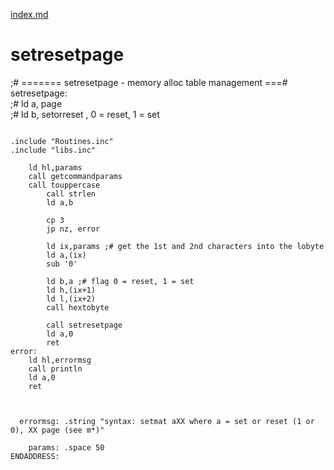 [index.md](index.md)
# setresetpage

;# ======= setresetpage - memory alloc table management ===#  
setresetpage:  
;# ld a, page  
;# ld b, setorreset , 0 = reset, 1 = set  



```

.include "Routines.inc"
.include "libs.inc"

	ld hl,params
	call getcommandparams
	call touppercase
		call strlen
		ld a,b
	
		cp 3
		jp nz, error

		ld ix,params ;# get the 1st and 2nd characters into the lobyte
		ld a,(ix)
		sub '0'
	
		ld b,a ;# flag 0 = reset, 1 = set
		ld h,(ix+1)
		ld l,(ix+2)
		call hextobyte

		call setresetpage
		ld a,0
		ret
error:
	ld hl,errormsg
	call println
	ld a,0
	ret



  errormsg: .string "syntax: setmat aXX where a = set or reset (1 or 0), XX page (see m*)"
  
	params: .space 50
ENDADDRESS:
```
